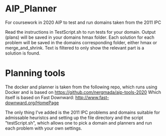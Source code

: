 # AIP_Planner
For coursework in 2020 AIP to test and run domains taken from the 2011 IPC

Read the instructions in TestScript.sh to run tests for your domain. Output (plans) will be saved in your domains hmax folder.
Each solution for each problem will be saved in the domains corresponding folder, either hmax or merge_and_shrink. Text is
filtered to only show the relevant part is a solution is found.

# Planning tools
The docker and planner is taken from the following repo, which runs using Docker and is based on 
https://github.com/nergmada/aip-tools-2020
Which itself is based on Fast Downward:
http://www.fast-downward.org/HomePage

The only thing I've added is the 2011 IPC problems and domains suitable for admissable heuristcs and setting up the file
directory and the script "testScript.sh", which allows one to pick a domain and planners and run each problem with your own settings.

